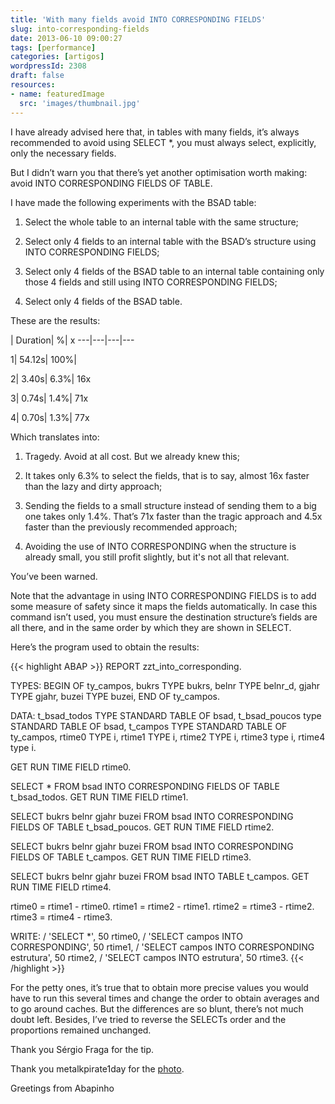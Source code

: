 ```yaml
---
title: 'With many fields avoid INTO CORRESPONDING FIELDS'
slug: into-corresponding-fields
date: 2013-06-10 09:00:27
tags: [performance]
categories: [artigos]
wordpressId: 2308
draft: false
resources:
- name: featuredImage
  src: 'images/thumbnail.jpg'
---
```

I have already advised here that, in tables with many fields, it’s always recommended to avoid using SELECT *, you must always select, explicitly, only the necessary fields.

But I didn’t warn you that there’s yet another optimisation worth making: avoid INTO CORRESPONDING FIELDS OF TABLE.

<!--more-->

I have made the following experiments with the BSAD table:

  1. Select the whole table to an internal table with the same structure;

  2. Select only 4 fields to an internal table with the BSAD’s structure using INTO CORRESPONDING FIELDS;

  3. Select only 4 fields of the BSAD table to an internal table containing only those 4 fields and still using INTO CORRESPONDING FIELDS;

  4. Select only 4 fields of the BSAD table.

These are the results:

 | Duration| %| x
---|---|---|---

1| 54.12s| 100%|

2| 3.40s| 6.3%| 16x

3| 0.74s| 1.4%| 71x

4| 0.70s| 1.3%| 77x

Which translates into:

  1. Tragedy. Avoid at all cost. But we already knew this;

  2. It takes only 6.3% to select the fields, that is to say, almost 16x faster than the lazy and dirty approach;

  3. Sending the fields to a small structure instead of sending them to a big one takes only 1.4%. That’s 71x faster than the tragic approach and 4.5x faster than the previously recommended approach;

  4. Avoiding the use of INTO CORRESPONDING when the structure is already small, you still profit slightly, but it's not all that relevant.

You’ve been warned.

Note that the advantage in using INTO CORRESPONDING FIELDS is to add some measure of safety since it maps the fields automatically. In case this command isn’t used, you must ensure the destination structure’s fields are all there, and in the same order by which they are shown in SELECT.

Here’s the program used to obtain the results:


{{< highlight ABAP >}}
REPORT zzt_into_corresponding.

TYPES: BEGIN OF ty_campos,
         bukrs TYPE bukrs,
         belnr TYPE belnr_d,
         gjahr TYPE gjahr,
         buzei TYPE buzei,
       END OF ty_campos.

DATA: t_bsad_todos  TYPE STANDARD TABLE OF bsad,
      t_bsad_poucos type STANDARD TABLE OF bsad,
      t_campos      TYPE STANDARD TABLE OF ty_campos,
      rtime0        TYPE i,
      rtime1        TYPE i,
      rtime2        TYPE i,
      rtime3        type i,
      rtime4        type i.

GET RUN TIME FIELD rtime0.

SELECT * FROM bsad
  INTO CORRESPONDING FIELDS OF TABLE t_bsad_todos.
GET RUN TIME FIELD rtime1.

SELECT bukrs belnr gjahr buzei FROM bsad
  INTO CORRESPONDING FIELDS OF TABLE t_bsad_poucos.
GET RUN TIME FIELD rtime2.

SELECT bukrs belnr gjahr buzei FROM bsad
  INTO CORRESPONDING FIELDS OF TABLE t_campos.
GET RUN TIME FIELD rtime3.

SELECT bukrs belnr gjahr buzei FROM bsad
  INTO TABLE t_campos.
GET RUN TIME FIELD rtime4.

rtime0 = rtime1 - rtime0.
rtime1 = rtime2 - rtime1.
rtime2 = rtime3 - rtime2.
rtime3 = rtime4 - rtime3.

WRITE: / 'SELECT *', 50 rtime0,
       / 'SELECT campos INTO CORRESPONDING', 50 rtime1,
       / 'SELECT campos INTO CORRESPONDING estrutura', 50 rtime2,
       / 'SELECT campos INTO estrutura', 50 rtime3.
{{< /highlight >}}

For the petty ones, it’s true that to obtain more precise values you would have to run this several times and change the order to obtain averages and to go around caches. But the differences are so blunt, there’s not much doubt left. Besides, I’ve tried to reverse the SELECTs order and the proportions remained unchanged.

Thank you Sérgio Fraga for the tip.

Thank you metalkpirate1day for the [photo][1].

Greetings from Abapinho

   [1]: http://www.flickr.com/photos/metalkpirate1day/3859785368
